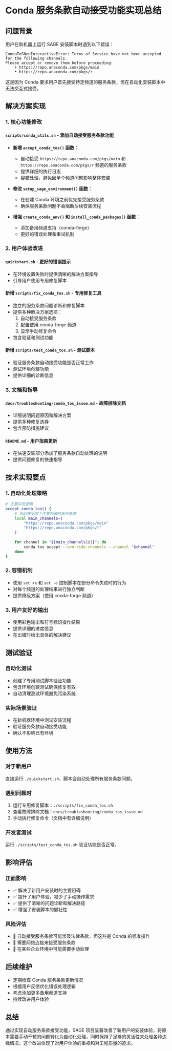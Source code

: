# Conda 服务条款自动接受功能实现总结

## 问题背景

用户在新机器上运行 SAGE 安装脚本时遇到以下错误：

```
CondaToSNonInteractiveError: Terms of Service have not been accepted for the following channels. 
Please accept or remove them before proceeding:
    • https://repo.anaconda.com/pkgs/main
    • https://repo.anaconda.com/pkgs/r
```

这是因为 Conda 要求用户首先接受特定频道的服务条款，但在自动化安装脚本中无法交互式接受。

## 解决方案实现

### 1. 核心功能修改

#### `scripts/conda_utils.sh` - 添加自动接受服务条款功能

- **新增 `accept_conda_tos()` 函数**：
  - 自动接受 `https://repo.anaconda.com/pkgs/main` 和 `https://repo.anaconda.com/pkgs/r` 频道的服务条款
  - 提供详细的执行日志
  - 容错处理，避免因单个频道问题影响整体安装

- **修改 `setup_sage_environment()` 函数**：
  - 在创建 Conda 环境之前优先接受服务条款
  - 确保服务条款问题不会阻断后续安装流程

- **增强 `create_conda_env()` 和 `install_conda_packages()` 函数**：
  - 添加备用频道支持（conda-forge）
  - 更好的错误处理和重试机制

### 2. 用户体验改进

#### `quickstart.sh` - 更好的错误提示

- 在环境设置失败时提供清晰的解决方案指导
- 引导用户使用专用修复脚本

#### 新增 `scripts/fix_conda_tos.sh` - 专用修复工具

- 独立的服务条款问题诊断和修复脚本
- 提供多种解决方案选项：
  1. 自动接受服务条款
  2. 配置使用 conda-forge 频道
  3. 显示手动修复命令
- 包含验证和测试功能

#### 新增 `scripts/test_conda_tos.sh` - 测试脚本

- 验证服务条款自动接受功能是否正常工作
- 测试环境创建功能
- 提供详细的诊断信息

### 3. 文档和指导

#### `docs/troubleshooting/conda_tos_issue.md` - 故障排除文档

- 详细说明问题原因和解决方案
- 提供多种修复选择
- 包含预防措施建议

#### `README.md` - 用户指南更新

- 在快速安装部分添加了服务条款自动处理的说明
- 提供问题修复的快速指导

## 技术实现要点

### 1. 自动化处理策略

```bash
# 主要实现逻辑
accept_conda_tos() {
    # 自动接受两个主要频道的服务条款
    local main_channels=(
        "https://repo.anaconda.com/pkgs/main"
        "https://repo.anaconda.com/pkgs/r"
    )
    
    for channel in "${main_channels[@]}"; do
        conda tos accept --override-channels --channel "$channel"
    done
}
```

### 2. 容错机制

- 使用 `set +e` 和 `set -e` 控制脚本在部分命令失败时的行为
- 对每个频道的处理结果进行独立判断
- 提供降级方案（使用 conda-forge 频道）

### 3. 用户友好的输出

- 使用彩色输出和符号标识操作结果
- 提供详细的进度信息
- 在出错时给出具体的解决建议

## 测试验证

### 自动化测试

- 创建了专用测试脚本验证功能
- 包含环境创建测试确保修复有效
- 自动清理测试环境避免污染系统

### 实际场景验证

- 在新机器环境中测试安装流程
- 验证服务条款自动接受功能
- 确认不影响已有环境

## 使用方法

### 对于新用户

直接运行 `./quickstart.sh`，脚本会自动处理所有服务条款问题。

### 遇到问题时

1. 运行专用修复脚本：`./scripts/fix_conda_tos.sh`
2. 查看故障排除文档：`docs/troubleshooting/conda_tos_issue.md`
3. 手动执行修复命令（文档中有详细说明）

### 开发者测试

运行 `./scripts/test_conda_tos.sh` 验证功能是否正常。

## 影响评估

### 正面影响

- ✅ 解决了新用户安装时的主要阻碍
- ✅ 提升了用户体验，减少了手动操作需求
- ✅ 提供了清晰的问题诊断和解决路径
- ✅ 增强了安装脚本的健壮性

### 风险评估

- 🔶 自动接受服务条款可能涉及法律条款，但这些是 Conda 的标准操作
- 🔶 需要网络连接来接受服务条款
- 🔶 在某些企业环境中可能需要手动处理

## 后续维护

- 定期检查 Conda 服务条款更新情况
- 根据用户反馈优化错误处理逻辑
- 考虑添加更多备用频道支持
- 持续改进用户体验

## 总结

通过实现自动服务条款接受功能，SAGE 项目显著改善了新用户的安装体验，将原本需要手动干预的问题转化为自动化处理，同时保持了足够的灵活性来处理各种边缘情况。这个改进体现了对用户体验的重视和对工程质量的追求。
